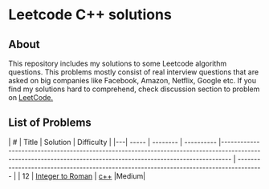 # Leetcode C++ solutions

## About

This repository includes my solutions to some Leetcode algorithm questions. 
This problems mostly consist of real interview questions that are asked on big companies like Facebook, Amazon, Netflix, Google etc. If you find my solutions hard to comprehend, check discussion section to problem on [LeetCode.](https://leetcode.com/) 

## List of Problems

| # | Title | Solution | Difficulty |
|---| ----- | -------- | ---------- |--------------------------------------------------------------------------------------------------------------------------------------------------------------- | -------------------------------------------------------------------------------------- |
| 12    | [Integer to Roman](https://leetcode.com/problems/integer-to-roman/)                                                                                                               | [c++]()            |Medium|
